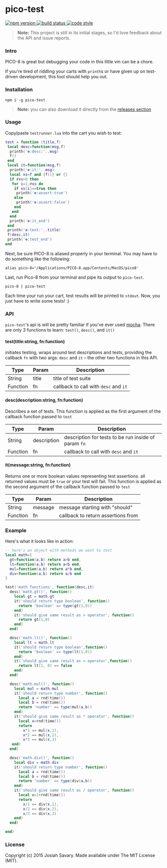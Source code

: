 # pico-test

<p>
  <a href="https://www.npmjs.com/package/pico-test">
    <img alt="npm version" src="https://img.shields.io/npm/v/pico-test.svg" />
  </a>
  <a href="https://travis-ci.org/jozanza/pico-test">
    <img alt="build status" src="https://travis-ci.org/jozanza/pico-test.svg" />
  </a>
  <a href="http://standardjs.com/">
    <img alt="code style"  src="https://img.shields.io/badge/code%20style-standard-brightgreen.svg" />
  </a>
</p>

> **Note:** This project is still in its initial stages, so I'd love feedback about the API and issue reports.

### Intro

PICO-8 is great but debugging your code in this little vm can be a chore.  

If you're tired of riddling your carts with `printh`s or have given up on test-driven development, this tool should help you out.

### Installation

    npm i -g pico-test

> **Note:** you can also download it directly from the [releases section](https://github.com/jozanza/pico-test/releases)

### Usage

Copy/paste `testrunner.lua` into the cart you wish to test:

```lua
test = function (title,f)
 local desc=function(msg,f)
  printh('✽:desc:'..msg)
  f()
 end
 local it=function(msg,f)
  printh('✽:it:'..msg)
  local xs=f and {f()} or {}
  if #xs>0 then
   for i=1,#xs do
    if xs[i]==true then
     printh('✽:assert:true')
    else
     printh('✽:assert:false')
    end
   end
  end
  printh('✽:it_end')
 end
 printh('✽:test:'..title)
 f(desc,it)
 printh('✽:test_end')
end
```

Next, be sure PICO-8 is aliased properly in your terminal. You may have to do something like the following:

    alias pico-8='/Applications/PICO-8.app/Contents/MacOS/pico8'

Last, run Pico-8 from your terminal and pipe its output to `pico-test`.

    pico-8 | pico-test

Each time your run your cart, test results will be printed to `stdout`. Now, you just have to write some tests! :)

### API

`pico-test`'s api is will be pretty familiar if you've ever used [mocha](https://mochajs.org/). There are only 3 functions to learn: `test()`, `desc()`, and `it()`

#### test(title:string, fn:function)

initiates testing, wraps around test descriptions and tests, providing the callback `fn` with two args: `desc` and `it` – the other two functions in this API.

| Type     | Param | Description |
|----------|-------|-------------|
| String   | title | title of test suite
| Function | fn    | callback to call with `desc` and `it`

#### desc(description:string, fn:function)

Describes a set of tests. This function is applied as the first argument of the callback function passed to `test`

| Type     | Param       | Description |
|----------|-------------|-------------|
| String   | description | description for tests to be run inside of param `fn`
| Function | fn          | callback to call with `desc` and `it`


#### it(message:string, fn:function)

Returns one or more boolean values representing test assertions. all returned values must be `true` or your test will fail. This function is applied as the second argument of the callback function passed to `test`

| Type     | Param   | Description |
|----------|---------|-------------|
| String   | message | message starting with "should"
| Function | fn      | callback to return assertions from


### Example

Here's what it looks like in action:

```lua
-- here's an object with methods we want to test
local math={
  gt=function(a,b) return a>b end,
  lt=function(a,b) return a<b end,
  mul=function(a,b) return a*b end,
  div=function(a,b) return a/b end
}

test('math functions', function(desc,it)
  desc('math.gt()', function()
    local gt = math.gt
    it('should return type boolean', function()
      return 'boolean' == type(gt(1,0))
    end)
    it('should give same result as > operator', function()
      return gt(1,0)
    end)
  end)

  desc('math.lt()', function()
    local lt = math.lt
    it('should return type boolean',function()
      return 'boolean' == type(lt(1,0))
    end)
    it('should give same result as < operator',function()
      return lt(1, 0) == false
    end)
  end)

  desc('math.mul()', function()
    local mul = math.mul
    it('should return type number', function()
      local a = rnd(time())
      local b = rnd(time())
      return 'number' == type(mul(a,b))
    end)
    it('should give same result as * operator', function()
      local x=rnd(time())
      return
        x*1 == mul(x,1),
        x*2 == mul(x,2),
        x*3 == mul(x,3)
   end)
  end)

  desc('math.div()', function()
    local div = math.div
    it('should return type number', function()
      local a = rnd(time())
      local b = rnd(time())
      return 'number' == type(div(a,b))
    end)
    it('should give same result as / operator', function()
      local x=1+rnd(time())
      return
        x/1 == div(x,1),
        x/2 == div(x,2),
        x/3 == div(x,3)
    end)
  end)

end)
```

### License

Copyright (c) 2015 Josiah Savary. Made available under The MIT License (MIT).

